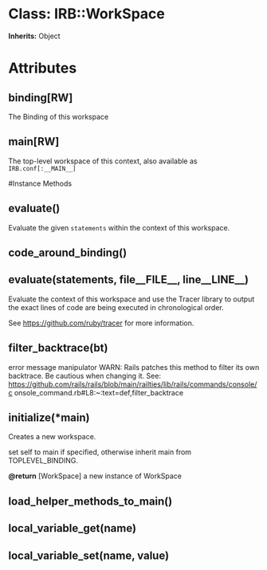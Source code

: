 # Class: IRB::WorkSpace
**Inherits:** Object
    



# Attributes
## binding[RW] [](#attribute-i-binding)
The Binding of this workspace

## main[RW] [](#attribute-i-main)
The top-level workspace of this context, also available as
`IRB.conf[:__MAIN__]`


#Instance Methods
## __evaluate__() [](#method-i-__evaluate__)
Evaluate the given `statements` within the  context of this workspace.

## code_around_binding() [](#method-i-code_around_binding)

## evaluate(statements, file__FILE__, line__LINE__) [](#method-i-evaluate)
Evaluate the context of this workspace and use the Tracer library to output
the exact lines of code are being executed in chronological order.

See https://github.com/ruby/tracer for more information.

## filter_backtrace(bt) [](#method-i-filter_backtrace)
error message manipulator WARN: Rails patches this method to filter its own
backtrace. Be cautious when changing it. See:
https://github.com/rails/rails/blob/main/railties/lib/rails/commands/console/c
onsole_command.rb#L8:~:text=def,filter_backtrace

## initialize(*main) [](#method-i-initialize)
Creates a new workspace.

set self to main if specified, otherwise inherit main from TOPLEVEL_BINDING.

**@return** [WorkSpace] a new instance of WorkSpace

## load_helper_methods_to_main() [](#method-i-load_helper_methods_to_main)

## local_variable_get(name) [](#method-i-local_variable_get)

## local_variable_set(name, value) [](#method-i-local_variable_set)

